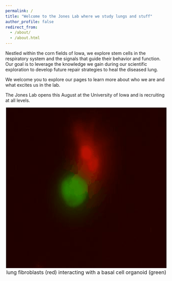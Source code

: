 ```yaml
---
permalink: /
title: "Welcome to the Jones Lab where we study lungs and stuff"
author_profile: false
redirect_from: 
  - /about/
  - /about.html
---
```

Nestled within the corn fields of Iowa, we explore stem cells in the respiratory system and the signals that guide their behavior and function. Our goal is to leverage the knowledge we gain during our scientific exploration to develop future repair strategies to heal the diseased lung.

We welcome you to explore our pages to learn more about who we are and what excites us in the lab.

The Jones Lab opens this August at the University of Iowa and is recruiting at all levels.

<div align="center">
<img src="../files/wildtype_movie-zoomedin-8fps.gif" width="500" height="500">
</div>
<center><font size="3">lung fibroblasts (red) interacting with a basal cell organoid (green)</font></center>